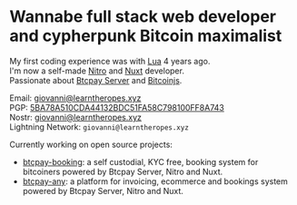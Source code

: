 # Wannabe full stack web developer and cypherpunk Bitcoin maximalist

My first coding experience was with [Lua](https://www.lua.org/) 4 years ago.  
I'm now a self-made [Nitro](https://nitro.unjs.io/) and [Nuxt](https://nuxt.com/) developer.    
Passionate about [Btcpay Server](https://github.com/btcpayserver) and [Bitcoinjs](https://github.com/bitcoinjs/bitcoinjs-lib).  

Email: [giovanni@learntheropes.xyz](mailto:giovanni@learntheropes.xyz)  
PGP: [5BA78A510CDA44132BDC51FA58C798100FF8A743](https://keys.openpgp.org/vks/v1/by-fingerprint/5BA78A510CDA44132BDC51FA58C798100FF8A743)  
Nostr: [giovanni@learntheropes.xyz](https://iris.to/giovanni@learntheropes.xyz)  
Lightning Network: `giovanni@learntheropes.xyz`

Currently working on open source projects:  
- [btcpay-booking](https://github.com/learntheropes/btcpay-booking): a self custodial, KYC free, booking system for bitcoiners powered by Btcpay Server, Nitro and Nuxt.  
- [btcpay-any](https://github.com/learntheropes/btcpay-any): a platform for invoicing, ecommerce and bookings system powered by Btcpay Server, Nitro and Nuxt.  

